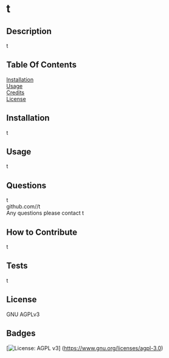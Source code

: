 
  # t

  ## Description <br>
  t

  ## Table Of Contents <br>
  [Installation](#installation) <br>
  [Usage](#usage) <br>
  [Credits](#credits) <br>
  [License](#license)

  ## Installation <br>
  t

  ## Usage <br>
  t

  ## Questions <br>
  t <br>
  github.com//t <br>
  Any questions please contact t <br>

  ## How to Contribute <br>
  t

  ## Tests <br>
  t
  
  ## License <br>
  GNU AGPLv3 <br>
  
  ## Badges <br>
  [![License: AGPL v3](https://img.shields.io/badge/License-AGPL_v3-blue.svg)] (https://www.gnu.org/licenses/agpl-3.0) <br>
  